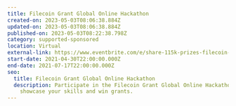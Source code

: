 ```yaml
---
title: Filecoin Grant Global Online Hackathon
created-on: 2023-05-03T08:06:38.884Z
updated-on: 2023-05-03T08:06:38.884Z
published-on: 2023-05-03T08:22:38.798Z
category: supported-sponsored
location: Virtual
external-link: https://www.eventbrite.com/e/share-115k-prizes-filecoin-grant-online-hackathon-may-1-july-18-registration-159309796891
start-date: 2021-04-30T22:00:00.000Z
end-date: 2021-07-17T22:00:00.000Z
seo:
  title: Filecoin Grant Global Online Hackathon
  description: Participate in the Filecoin Grant Global Online Hackathon to
    showcase your skills and win grants.
---
```

